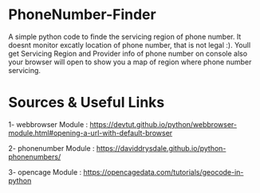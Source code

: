 # PhoneNumber-Finder
A simple python code to finde the servicing region of phone number. It doesnt monitor excatly location of phone number, that is not legal :).  Youll get Servicing Region and Provider info of phone number on console also your browser will open to show you a map of region where phone number servicing.

# Sources & Useful Links

1- webbrowser Module : https://devtut.github.io/python/webbrowser-module.html#opening-a-url-with-default-browser

2- phonenumber Module : https://daviddrysdale.github.io/python-phonenumbers/

3- opencage Module : https://opencagedata.com/tutorials/geocode-in-python

